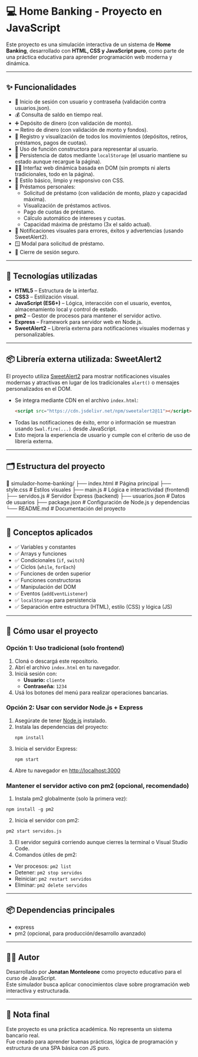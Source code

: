 # 💻 Home Banking - Proyecto en JavaScript

Este proyecto es una simulación interactiva de un sistema de **Home Banking**, desarrollado con **HTML, CSS y JavaScript puro**, como parte de una práctica educativa para aprender programación web moderna y dinámica.

---

## ✨ Funcionalidades

- 🔐 Inicio de sesión con usuario y contraseña (validación contra usuarios.json).
- 💰 Consulta de saldo en tiempo real.
- ➕ Depósito de dinero (con validación de monto).
- ➖ Retiro de dinero (con validación de monto y fondos).
- 📜 Registro y visualización de todos los movimientos (depósitos, retiros, préstamos, pagos de cuotas).
- 🧠 Uso de función constructora para representar al usuario.
- 💾 Persistencia de datos mediante `localStorage` (el usuario mantiene su estado aunque recargue la página).
- 👨‍💻 Interfaz web dinámica basada en DOM (sin prompts ni alerts tradicionales, todo en la página).
- 🎨 Estilo básico, limpio y responsivo con CSS.
- 🏦 Préstamos personales:
  - Solicitud de préstamo (con validación de monto, plazo y capacidad máxima).
  - Visualización de préstamos activos.
  - Pago de cuotas de préstamo.
  - Cálculo automático de intereses y cuotas.
  - Capacidad máxima de préstamo (3x el saldo actual).
- 🔔 Notificaciones visuales para errores, éxitos y advertencias (usando SweetAlert2).
- 🪟 Modal para solicitud de préstamo.
- 🚪 Cierre de sesión seguro.

---

## 🧪 Tecnologías utilizadas

- **HTML5** – Estructura de la interfaz.
- **CSS3** – Estilización visual.
- **JavaScript (ES6+)** – Lógica, interacción con el usuario, eventos, almacenamiento local y control de estado.
- **pm2** – Gestor de procesos para mantener el servidor activo.
- **Express** – Framework para servidor web en Node.js.
- **SweetAlert2** – Librería externa para notificaciones visuales modernas y personalizables.

---

## 📦 Librería externa utilizada: SweetAlert2

El proyecto utiliza [SweetAlert2](https://sweetalert2.github.io/) para mostrar notificaciones visuales modernas y atractivas en lugar de los tradicionales `alert()` o mensajes personalizados en el DOM.

- Se integra mediante CDN en el archivo `index.html`:
  ```html
  <script src="https://cdn.jsdelivr.net/npm/sweetalert2@11"></script>
  ```
- Todas las notificaciones de éxito, error o información se muestran usando `Swal.fire(...)` desde JavaScript.
- Esto mejora la experiencia de usuario y cumple con el criterio de uso de librería externa.

---

## 🗂️ Estructura del proyecto

📁 simulador-home-banking/
├── index.html # Página principal
├── style.css # Estilos visuales
├── main.js # Lógica e interactividad (frontend)
├── servidos.js # Servidor Express (backend)
├── usuarios.json # Datos de usuarios
├── package.json # Configuración de Node.js y dependencias
└── README.md # Documentación del proyecto

---

## 🧠 Conceptos aplicados

- ✅ Variables y constantes  
- ✅ Arrays y funciones  
- ✅ Condicionales (`if`, `switch`)  
- ✅ Ciclos (`while`, `forEach`)  
- ✅ Funciones de orden superior  
- ✅ Funciones constructoras  
- ✅ Manipulación del DOM  
- ✅ Eventos (`addEventListener`)  
- ✅ `localStorage` para persistencia  
- ✅ Separación entre estructura (HTML), estilo (CSS) y lógica (JS)

---

## 🚀 Cómo usar el proyecto

### Opción 1: Uso tradicional (solo frontend)
1. Cloná o descargá este repositorio.
2. Abrí el archivo `index.html` en tu navegador.
3. Iniciá sesión con:
   - **Usuario:** `cliente`
   - **Contraseña:** `1234`
4. Usá los botones del menú para realizar operaciones bancarias.

### Opción 2: Usar con servidor Node.js + Express
1. Asegúrate de tener [Node.js](https://nodejs.org/) instalado.
2. Instala las dependencias del proyecto:
   ```
   npm install
   ```
3. Inicia el servidor Express:
   ```
   npm start
   ```
4. Abre tu navegador en [http://localhost:3000](http://localhost:3000)

### Mantener el servidor activo con pm2 (opcional, recomendado)
1. Instala pm2 globalmente (solo la primera vez):
  ```
  npm install -g pm2
  ```
2. Inicia el servidor con pm2:
  ```
  pm2 start servidos.js
  ```
3. El servidor seguirá corriendo aunque cierres la terminal o Visual Studio Code.
4. Comandos útiles de pm2:
  - Ver procesos: `pm2 list`
  - Detener: `pm2 stop servidos`
  - Reiniciar: `pm2 restart servidos`
  - Eliminar: `pm2 delete servidos`

---

## 📦 Dependencias principales

- express
- pm2 (opcional, para producción/desarrollo avanzado)

---

## 🧑‍💻 Autor

Desarrollado por **Jonatan Monteleone** como proyecto educativo para el curso de JavaScript.  
Este simulador busca aplicar conocimientos clave sobre programación web interactiva y estructurada.

---

## 📌 Nota final

Este proyecto es una práctica académica. No representa un sistema bancario real.  
Fue creado para aprender buenas prácticas, lógica de programación y estructura de una SPA básica con JS puro.
